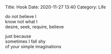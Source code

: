 Title: Hook
Date: 2020-11-27 13:40
Category: Life

do not believe I  
know not what I  
desire, seek, require, believe

just because  
sometimes I fall shy  
of your simple imaginations
